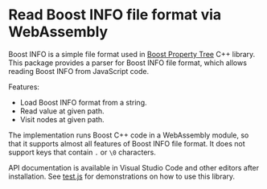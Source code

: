# Read Boost INFO file format via WebAssembly

Boost INFO is a simple file format used in [Boost Property Tree](https://www.boost.org/doc/libs/1_73_0/doc/html/property_tree.html) C++ library.
This package provides a parser for Boost INFO file format, which allows reading Boost INFO from JavaScript code.

Features:

* Load Boost INFO format from a string.
* Read value at given path.
* Visit nodes at given path.

The implementation runs Boost C++ code in a WebAssembly module, so that it supports almost all features of Boost INFO file format.
It does not support keys that contain `.` or `\0` characters.

API documentation is available in Visual Studio Code and other editors after installation.
See [test.js](test.js) for demonstrations on how to use this library.
